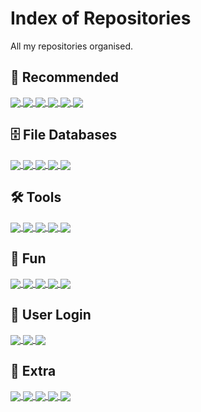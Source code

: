 # Index of Repositories
All my repositories organised.

## :star2: Recommended
<a href="https://github.com/KennyOliver/searchable-csv">
  <img align="center" src="https://github-readme-stats.vercel.app/api/pin/?theme=radical&hide_border=true&username=KennyOliver&repo=searchable-csv" />
</a>
<a href="https://github.com/KennyOliver/walk-in-the-woods">
  <img align="center" src="https://github-readme-stats.vercel.app/api/pin/?theme=radical&hide_border=true&username=KennyOliver&repo=walk-in-the-woods" />
</a>
<a href="https://github.com/KennyOliver/easter-egg-delivery-db">
  <img align="center" src="https://github-readme-stats.vercel.app/api/pin/?theme=radical&hide_border=true&username=KennyOliver&repo=easter-egg-delivery-db" />
</a>
<a href="https://github.com/KennyOliver/user-login">
  <img align="center" src="https://github-readme-stats.vercel.app/api/pin/?theme=radical&hide_border=true&username=KennyOliver&repo=user-login" />
</a>
<a href="https://github.com/KennyOliver/school-spree">
  <img align="center" src="https://github-readme-stats.vercel.app/api/pin/?theme=radical&hide_border=true&username=KennyOliver&repo=school-spree" />
</a>
<a href="https://github.com/KennyOliver/file-viewer">
  <img align="center" src="https://github-readme-stats.vercel.app/api/pin/?theme=radical&hide_border=true&username=KennyOliver&repo=file-viewer" />
</a>

## :file_cabinet: File Databases
<a href="https://github.com/KennyOliver/easter-egg-delivery-db">
  <img align="center" src="https://github-readme-stats.vercel.app/api/pin/?theme=radical&hide_border=true&username=KennyOliver&repo=easter-egg-delivery-db" />
</a>
<a href="https://github.com/KennyOliver/searchable-csv">
  <img align="center" src="https://github-readme-stats.vercel.app/api/pin/?theme=radical&hide_border=true&username=KennyOliver&repo=searchable-csv" />
</a>
<a href="https://github.com/KennyOliver/fruit-db-search-engine">
  <img align="center" src="https://github-readme-stats.vercel.app/api/pin/?theme=radical&hide_border=true&username=KennyOliver&repo=fruit-db-search-engine" />
</a>
<a href="https://github.com/KennyOliver/library-inventory">
  <img align="center" src="https://github-readme-stats.vercel.app/api/pin/?theme=radical&hide_border=true&username=KennyOliver&repo=library-inventory" />
</a>
<a href="https://github.com/KennyOliver/csv-leaderboard">
  <img align="center" src="https://github-readme-stats.vercel.app/api/pin/?theme=radical&hide_border=true&username=KennyOliver&repo=csv-leaderboard" />
</a>

## :hammer_and_wrench: Tools
<a href="https://github.com/KennyOliver/basic-calculator">
  <img align="center" src="https://github-readme-stats.vercel.app/api/pin/?theme=radical&hide_border=true&username=KennyOliver&repo=basic-calculator" />
</a>
<a href="https://github.com/KennyOliver/char-unicode-converter">
  <img align="center" src="https://github-readme-stats.vercel.app/api/pin/?theme=radical&hide_border=true&username=KennyOliver&repo=char-unicode-converter" />
</a>
<a href="https://github.com/KennyOliver/file-viewer">
  <img align="center" src="https://github-readme-stats.vercel.app/api/pin/?theme=radical&hide_border=true&username=KennyOliver&repo=file-viewer" />
</a>
<a href="https://github.com/KennyOliver/bubble-binary">
  <img align="center" src="https://github-readme-stats.vercel.app/api/pin/?theme=radical&hide_border=true&username=KennyOliver&repo=bubble-binary" />
</a>
<a href="https://github.com/KennyOliver/merge-sort">
  <img align="center" src="https://github-readme-stats.vercel.app/api/pin/?theme=radical&hide_border=true&username=KennyOliver&repo=merge-sort" />
</a>

## :jigsaw: Fun
<a href="https://github.com/KennyOliver/school-spree">
  <img align="center" src="https://github-readme-stats.vercel.app/api/pin/?theme=radical&hide_border=true&username=KennyOliver&repo=school-spree" />
</a>
<a href="https://github.com/KennyOliver/find-the-fish">
  <img align="center" src="https://github-readme-stats.vercel.app/api/pin/?theme=radical&hide_border=true&username=KennyOliver&repo=find-the-fish" />
</a>
<a href="https://github.com/KennyOliver/rock-paper-scissors">
  <img align="center" src="https://github-readme-stats.vercel.app/api/pin/?theme=radical&hide_border=true&username=KennyOliver&repo=rock-paper-scissors" />
</a>
<a href="https://github.com/KennyOliver/compsci-terms-quiz">
  <img align="center" src="https://github-readme-stats.vercel.app/api/pin/?theme=radical&hide_border=true&username=KennyOliver&repo=compsci-terms-quiz" />
</a>
<a href="https://github.com/KennyOliver/walk-in-the-woods">
  <img align="center" src="https://github-readme-stats.vercel.app/api/pin/?theme=radical&hide_border=true&username=KennyOliver&repo=walk-in-the-woods" />
</a>

## :busts_in_silhouette: User Login
<a href="https://github.com/KennyOliver/hash-authentication">
  <img align="center" src="https://github-readme-stats.vercel.app/api/pin/?theme=radical&hide_border=true&username=KennyOliver&repo=hash-authentication" />
</a>
<a href="https://github.com/KennyOliver/user-login">
  <img align="center" src="https://github-readme-stats.vercel.app/api/pin/?theme=radical&hide_border=true&username=KennyOliver&repo=user-login" />
</a>
<a href="https://github.com/KennyOliver/input-sanitation">
  <img align="center" src="https://github-readme-stats.vercel.app/api/pin/?theme=radical&hide_border=true&username=KennyOliver&repo=input-sanitation" />
</a>

## :soap: Extra
<a href="https://github.com/KennyOliver/cpp-variables">
  <img align="center" src="https://github-readme-stats.vercel.app/api/pin/?theme=radical&hide_border=true&username=KennyOliver&repo=cpp-variables" />
</a>
<a href="https://github.com/KennyOliver/sum-of-inputs">
  <img align="center" src="https://github-readme-stats.vercel.app/api/pin/?theme=radical&hide_border=true&username=KennyOliver&repo=sum-of-inputs" />
</a>
<a href="https://github.com/KennyOliver/count-to-ten">
  <img align="center" src="https://github-readme-stats.vercel.app/api/pin/?theme=radical&hide_border=true&username=KennyOliver&repo=count-to-ten" />
</a>
<a href="https://github.com/KennyOliver/hello-app">
  <img align="center" src="https://github-readme-stats.vercel.app/api/pin/?theme=radical&hide_border=true&username=KennyOliver&repo=hello-app" />
</a>
<a href="https://github.com/KennyOliver/ml-recog-p-n-phrases">
  <img align="center" src="https://github-readme-stats.vercel.app/api/pin/?theme=radical&hide_border=true&username=KennyOliver&repo=ml-recog-p-n-phrases" />
</a>
